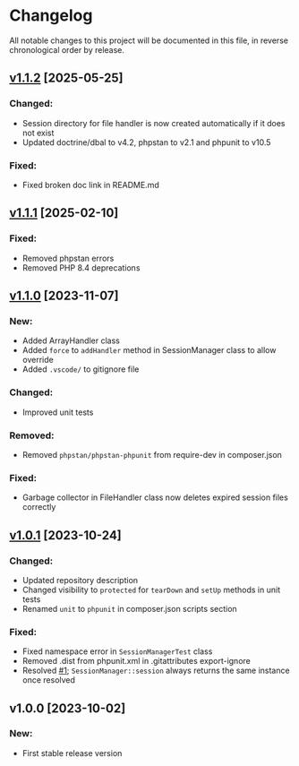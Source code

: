 # Changelog

All notable changes to this project will be documented in this file, in reverse chronological order by release.

## [v1.1.2](https://github.com/zaphyr-org/session/compare/1.1.1...1.1.2) [2025-05-25]

### Changed:

* Session directory for file handler is now created automatically if it does not exist
* Updated doctrine/dbal to v4.2, phpstan to v2.1 and phpunit to v10.5

### Fixed:

* Fixed broken doc link in README.md

## [v1.1.1](https://github.com/zaphyr-org/session/compare/1.1.0...1.1.1) [2025-02-10]

### Fixed:

* Removed phpstan errors
* Removed PHP 8.4 deprecations

## [v1.1.0](https://github.com/zaphyr-org/session/compare/1.0.1...1.1.0) [2023-11-07]

### New:

* Added ArrayHandler class
* Added `force` to `addHandler` method in SessionManager class to allow override
* Added `.vscode/` to gitignore file

### Changed:

* Improved unit tests

### Removed:

* Removed `phpstan/phpstan-phpunit` from require-dev in composer.json

### Fixed:

* Garbage collector in FileHandler class now deletes expired session files correctly

## [v1.0.1](https://github.com/zaphyr-org/session/compare/1.0.0...1.0.1) [2023-10-24]

### Changed:

* Updated repository description
* Changed visibility to `protected` for `tearDown` and `setUp` methods in unit tests
* Renamed `unit` to `phpunit` in composer.json scripts section

### Fixed:

* Fixed namespace error in `SessionManagerTest` class
* Removed .dist from phpunit.xml in .gitattributes export-ignore
* Resolved [#1](https://github.com/zaphyr-org/session/issues/1); `SessionManager::session` always returns the same
  instance once resolved

## v1.0.0 [2023-10-02]

### New:

* First stable release version
